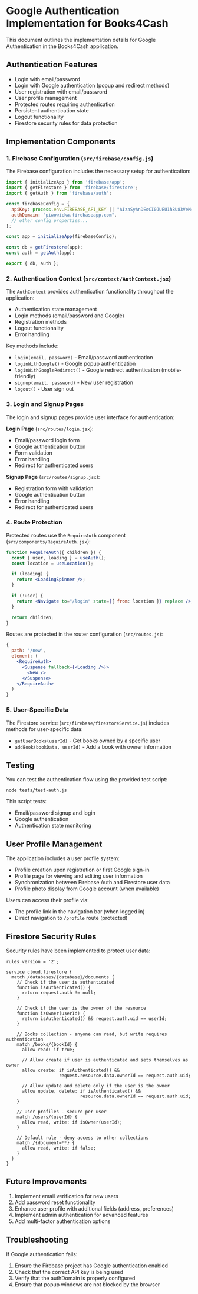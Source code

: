 # Google Authentication Implementation for Books4Cash

This document outlines the implementation details for Google Authentication in the Books4Cash application.

## Authentication Features

- Login with email/password
- Login with Google authentication (popup and redirect methods)
- User registration with email/password
- User profile management
- Protected routes requiring authentication
- Persistent authentication state
- Logout functionality
- Firestore security rules for data protection

## Implementation Components

### 1. Firebase Configuration (`src/firebase/config.js`)

The Firebase configuration includes the necessary setup for authentication:

```javascript
import { initializeApp } from 'firebase/app';
import { getFirestore } from 'firebase/firestore';
import { getAuth } from 'firebase/auth';

const firebaseConfig = {
  apiKey: process.env.FIREBASE_API_KEY || "AIzaSyAnDEoCI0JUEU1h8U83VeM4MAGam1lrWmM",
  authDomain: "piwowicka.firebaseapp.com",
  // other config properties...
};

const app = initializeApp(firebaseConfig);

const db = getFirestore(app);
const auth = getAuth(app);

export { db, auth };
```

### 2. Authentication Context (`src/context/AuthContext.jsx`)

The `AuthContext` provides authentication functionality throughout the application:

- Authentication state management
- Login methods (email/password and Google)
- Registration methods
- Logout functionality
- Error handling

Key methods include:
- `login(email, password)` - Email/password authentication
- `loginWithGoogle()` - Google popup authentication
- `loginWithGoogleRedirect()` - Google redirect authentication (mobile-friendly)
- `signup(email, password)` - New user registration
- `logout()` - User sign out

### 3. Login and Signup Pages

The login and signup pages provide user interface for authentication:

**Login Page** (`src/routes/login.jsx`):
- Email/password login form
- Google authentication button
- Form validation
- Error handling
- Redirect for authenticated users

**Signup Page** (`src/routes/signup.jsx`):
- Registration form with validation
- Google authentication button
- Error handling
- Redirect for authenticated users

### 4. Route Protection

Protected routes use the `RequireAuth` component (`src/components/RequireAuth.jsx`):

```jsx
function RequireAuth({ children }) {
  const { user, loading } = useAuth();
  const location = useLocation();

  if (loading) {
    return <LoadingSpinner />;
  }

  if (!user) {
    return <Navigate to="/login" state={{ from: location }} replace />;
  }

  return children;
}
```

Routes are protected in the router configuration (`src/routes.js`):

```jsx
{
  path: '/new',
  element: (
    <RequireAuth>
      <Suspense fallback={<Loading />}>
        <New />
      </Suspense>
    </RequireAuth>
  )
}
```

### 5. User-Specific Data

The Firestore service (`src/firebase/firestoreService.js`) includes methods for user-specific data:

- `getUserBooks(userId)` - Get books owned by a specific user
- `addBook(bookData, userId)` - Add a book with owner information

## Testing

You can test the authentication flow using the provided test script:

```
node tests/test-auth.js
```

This script tests:
- Email/password signup and login
- Google authentication
- Authentication state monitoring

## User Profile Management

The application includes a user profile system:

- Profile creation upon registration or first Google sign-in
- Profile page for viewing and editing user information
- Synchronization between Firebase Auth and Firestore user data
- Profile photo display from Google account (when available)

Users can access their profile via:
- The profile link in the navigation bar (when logged in)
- Direct navigation to `/profile` route (protected)

## Firestore Security Rules

Security rules have been implemented to protect user data:

```
rules_version = '2';

service cloud.firestore {
  match /databases/{database}/documents {
    // Check if the user is authenticated
    function isAuthenticated() {
      return request.auth != null;
    }
    
    // Check if the user is the owner of the resource
    function isOwner(userId) {
      return isAuthenticated() && request.auth.uid == userId;
    }
    
    // Books collection - anyone can read, but write requires authentication
    match /books/{bookId} {
      allow read: if true;
      
      // Allow create if user is authenticated and sets themselves as owner
      allow create: if isAuthenticated() && 
                    request.resource.data.ownerId == request.auth.uid;
      
      // Allow update and delete only if the user is the owner
      allow update, delete: if isAuthenticated() && 
                            resource.data.ownerId == request.auth.uid;
    }
    
    // User profiles - secure per user
    match /users/{userId} {
      allow read, write: if isOwner(userId);
    }

    // Default rule - deny access to other collections
    match /{document=**} {
      allow read, write: if false;
    }
  }
}
```

## Future Improvements

1. Implement email verification for new users
2. Add password reset functionality
3. Enhance user profile with additional fields (address, preferences)
4. Implement admin authentication for advanced features
5. Add multi-factor authentication options

## Troubleshooting

If Google authentication fails:

1. Ensure the Firebase project has Google authentication enabled
2. Check that the correct API key is being used
3. Verify that the authDomain is properly configured
4. Ensure that popup windows are not blocked by the browser
